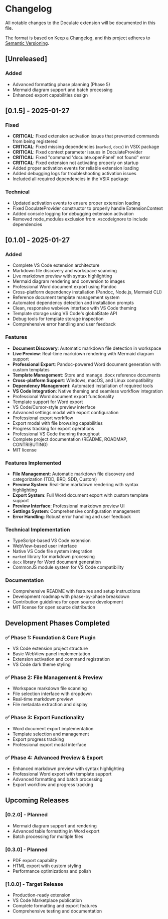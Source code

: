 # Changelog

All notable changes to the Doculate extension will be documented in this file.

The format is based on [Keep a Changelog](https://keepachangelog.com/en/1.0.0/),
and this project adheres to [Semantic Versioning](https://semver.org/spec/v2.0.0.html).

## [Unreleased]

### Added
- Advanced formatting phase planning (Phase 5)
- Mermaid diagram support and batch processing
- Enhanced export capabilities design

## [0.1.5] - 2025-01-27

### Fixed
- **CRITICAL**: Fixed extension activation issues that prevented commands from being registered
- **CRITICAL**: Fixed missing dependencies (`marked`, `docx`) in VSIX package
- **CRITICAL**: Fixed context parameter issues in DoculateProvider
- **CRITICAL**: Fixed "command 'doculate.openPanel' not found" error
- **CRITICAL**: Fixed extension not activating properly on startup
- Added proper activation events for reliable extension loading
- Added debugging logs for troubleshooting activation issues
- Included all required dependencies in the VSIX package

### Technical
- Updated activation events to ensure proper extension loading
- Fixed DoculateProvider constructor to properly handle ExtensionContext
- Added console logging for debugging extension activation
- Removed node_modules exclusion from .vscodeignore to include dependencies

## [0.1.0] - 2025-01-27

### Added
- Complete VS Code extension architecture
- Markdown file discovery and workspace scanning
- Live markdown preview with syntax highlighting
- Mermaid diagram rendering and conversion to images
- Professional Word document export using Pandoc
- Cross-platform dependency installation (Pandoc, Node.js, Mermaid CLI)
- Reference document template management system
- Automated dependency detection and installation prompts
- Clean, responsive webview interface with VS Code theming
- Template storage using VS Code's globalState API
- Debug tools for template storage inspection
- Comprehensive error handling and user feedback

### Features
- **Document Discovery**: Automatic markdown file detection in workspace
- **Live Preview**: Real-time markdown rendering with Mermaid diagram support
- **Professional Export**: Pandoc-powered Word document generation with custom templates
- **Template Management**: Store and manage .docx reference documents
- **Cross-platform Support**: Windows, macOS, and Linux compatibility
- **Dependency Management**: Automated installation of required tools
- **VS Code Integration**: Native theming and seamless workflow integration
- Professional Word document export functionality
- Template support for Word export
- VS Code/Cursor-style preview interface
- Advanced settings modal with export configuration
- Professional export workflow
- Export modal with file browsing capabilities
- Progress tracking for export operations
- Professional VS Code theming throughout
- Complete project documentation (README, ROADMAP, CONTRIBUTING)
- MIT license

### Features Implemented
- **File Management**: Automatic markdown file discovery and categorization (TDD, BRD, SDD, Custom)
- **Preview System**: Real-time markdown rendering with syntax highlighting
- **Export System**: Full Word document export with custom template support
- **Preview Interface**: Professional markdown preview UI
- **Settings System**: Comprehensive configuration management
- **Error Handling**: Robust error handling and user feedback

### Technical Implementation
- TypeScript-based VS Code extension
- WebView-based user interface
- Native VS Code file system integration
- `marked` library for markdown processing
- `docx` library for Word document generation
- CommonJS module system for VS Code compatibility

### Documentation
- Comprehensive README with features and setup instructions
- Development roadmap with phase-by-phase breakdown
- Contribution guidelines for open source development
- MIT license for open source distribution

## Development Phases Completed

### ✅ Phase 1: Foundation & Core Plugin
- VS Code extension project structure
- Basic WebView panel implementation
- Extension activation and command registration
- VS Code dark theme styling

### ✅ Phase 2: File Management & Preview
- Workspace markdown file scanning
- File selection interface with dropdown
- Real-time markdown preview
- File metadata extraction and display

### ✅ Phase 3: Export Functionality
- Word document export implementation
- Template selection and management
- Export progress tracking
- Professional export modal interface

### ✅ Phase 4: Advanced Preview & Export
- Enhanced markdown preview with syntax highlighting
- Professional Word export with template support
- Advanced formatting and batch processing
- Export workflow and progress tracking

## Upcoming Releases

### [0.2.0] - Planned
- Mermaid diagram support and rendering
- Advanced table formatting in Word export
- Batch processing for multiple files

### [0.3.0] - Planned
- PDF export capability
- HTML export with custom styling
- Performance optimizations and polish

### [1.0.0] - Target Release
- Production-ready extension
- VS Code Marketplace publication
- Complete formatting and export features
- Comprehensive testing and documentation 